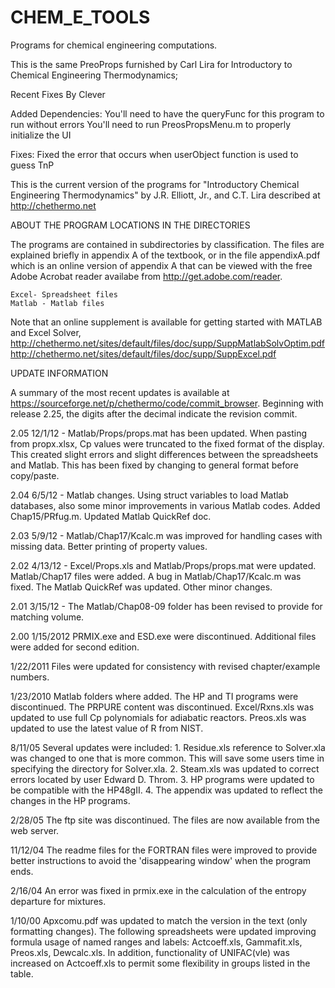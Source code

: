# CHEM_E_TOOLS
Programs for chemical engineering computations.

This is the same PreoProps furnished by Carl Lira for Introductory to Chemical Engineering Thermodynamics;

Recent Fixes By Clever

Added Dependencies:
            You'll need to have the queryFunc for this program to run without errors
            You'll need to run PreosPropsMenu.m to properly initialize the UI

Fixes:
    Fixed the error that occurs when userObject function is used to guess TnP
            
This is the current version of the programs for 
"Introductory Chemical Engineering Thermodynamics"
by J.R. Elliott, Jr., and C.T. Lira
described at http://chethermo.net

ABOUT THE PROGRAM LOCATIONS IN THE DIRECTORIES

The programs are contained in subdirectories by classification. 
The files are explained briefly in appendix A of the textbook, 
or in the file appendixA.pdf which is an online version
of appendix A that can be viewed with the free Adobe Acrobat reader 
availabe from http://get.adobe.com/reader.

	Excel- Spreadsheet files
	Matlab - Matlab files

Note that an online supplement is available for getting started with
MATLAB and Excel Solver, 
http://chethermo.net/sites/default/files/doc/supp/SuppMatlabSolvOptim.pdf
http://chethermo.net/sites/default/files/doc/supp/SuppExcel.pdf

UPDATE INFORMATION

A summary of the most recent updates is available at https://sourceforge.net/p/chethermo/code/commit_browser. Beginning with release 2.25, the digits after the decimal indicate the revision commit.

2.05 12/1/12 - Matlab/Props/props.mat has been updated. When pasting from propx.xlsx, Cp values were truncated to the fixed format of the display. This created slight errors and slight differences between the spreadsheets and Matlab. This has been fixed by changing to general format before copy/paste.

2.04 6/5/12 - Matlab changes. Using struct variables to load Matlab databases, also some minor improvements in various Matlab codes. Added Chap15/PRfug.m. Updated Matlab QuickRef doc.

2.03 5/9/12 - Matlab/Chap17/Kcalc.m was improved for handling cases with missing data. Better printing of property values.

2.02 4/13/12 - Excel/Props.xls and Matlab/Props/props.mat were updated. Matlab/Chap17 files were added. A bug in Matlab/Chap17/Kcalc.m was fixed. The Matlab QuickRef was updated. Other minor changes.

2.01 3/15/12 - The Matlab/Chap08-09 folder has been revised to provide for matching volume.

2.00 1/15/2012 PRMIX.exe and ESD.exe were discontinued. Additional files were added for 
second edition.

1/22/2011 Files were updated for consistency with revised chapter/example numbers.

1/23/2010 Matlab folders where added. The HP and TI programs were discontinued. The PRPURE content was discontinued. Excel/Rxns.xls was updated to use full Cp polynomials for adiabatic reactors. Preos.xls was updated to use the latest value of R from NIST.

8/11/05 Several updates were included:
        1. Residue.xls reference to Solver.xla was changed to one that is more
           common. This will save some users time in specifying the directory
           for Solver.xla.
        2. Steam.xls was updated to correct errors located by user Edward D. Throm.
        3. HP programs were updated to be compatible with the HP48gII.
        4. The appendix was updated to reflect the changes in the HP programs.

2/28/05 The ftp site was discontinued. The files are now available from the web server.

11/12/04 The readme files for the FORTRAN files were improved to provide better instructions to avoid the 'disappearing window' when the program ends.

2/16/04 An error was fixed in prmix.exe in the calculation of the entropy departure
for mixtures.

1/10/00 Apxcomu.pdf was updated to match the version in the text (only formatting
changes). The following spreadsheets were updated improving formula usage of
named ranges and labels: Actcoeff.xls, Gammafit.xls, Preos.xls, Dewcalc.xls.
In addition, functionality of UNIFAC(vle) was increased on Actcoeff.xls to
permit some flexibility in groups listed in the table.
